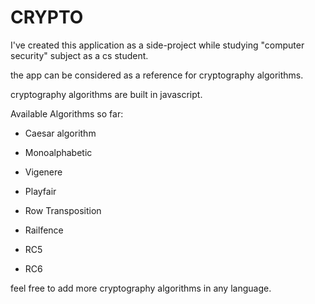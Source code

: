 # CRYPTO
I've created this application as a side-project while studying "computer security" subject as a cs student.

the app can be considered as a reference for cryptography algorithms.

cryptography algorithms are built in javascript.

Available Algorithms so far:

* Caesar algorithm

* Monoalphabetic

* Vigenere

* Playfair

* Row Transposition

* Railfence

* RC5

* RC6

feel free to add more cryptography algorithms in any language.
